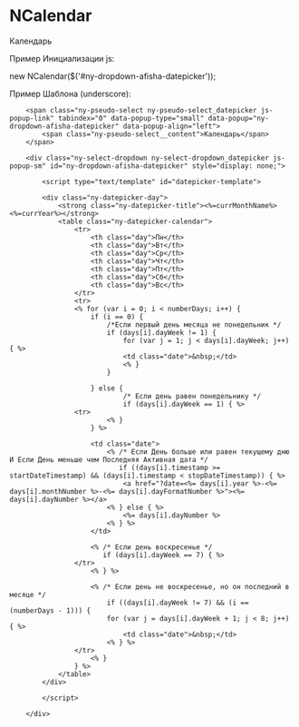 NCalendar
=========

Календарь 

Пример Инициализации js:

new NCalendar($('#ny-dropdown-afisha-datepicker'));

Пример Шаблона (underscore):

<!-- Calendar -->
        <span class="ny-pseudo-select ny-pseudo-select_datepicker js-popup-link" tabindex="0" data-popup-type="small" data-popup="ny-dropdown-afisha-datepicker" data-popup-align="left">
            <span class="ny-pseudo-select__content">Календарь</span>
        </span>

        <div class="ny-select-dropdown ny-select-dropdown_datepicker js-popup-sm" id="ny-dropdown-afisha-datepicker" style="display: none;">

            <script type="text/template" id="datepicker-template">

            <div class="ny-datepicker-day">
                <strong class="ny-datepicker-title"><%=currMonthName%> <%=currYear%></strong>
                <table class="ny-datepicker-calendar">
                    <tr>
                        <th class="day">Пн</th>
                        <th class="day">Вт</th>
                        <th class="day">Ср</th>
                        <th class="day">Чт</th>
                        <th class="day">Пт</th>
                        <th class="day">Сб</th>
                        <th class="day">Вс</th>
                    </tr>
                    <tr>
                    <% for (var i = 0; i < numberDays; i++) {
                        if (i == 0) {
                            /*Если первый день месяца не понедельник */
                            if (days[i].dayWeek != 1) {
                                for (var j = 1; j < days[i].dayWeek; j++) { %>
                                <td class="date">&nbsp;</td>
                                <% }
                            }

                        } else {
                                /* Если день равен понедельнику */
                                if (days[i].dayWeek == 1) { %>
                    <tr>
                            <% }
                        } %>

                        <td class="date">
                            <% /* Если День больше или равен текущему дню И Если День меньше чем Последняя Активная дата */
                               if ((days[i].timestamp >= startDateTimestamp) && (days[i].timestamp < stopDateTimestamp)) { %>
                                <a href="?date=<%= days[i].year %>-<%= days[i].monthNumber %>-<%= days[i].dayFormatNumber %>"><%= days[i].dayNumber %></a>
                            <% } else { %>
                                <%= days[i].dayNumber %>
                            <% } %>
                        </td>

                        <% /* Если день воскресенье */
                           if (days[i].dayWeek == 7) { %>
                    </tr>
                        <% } %>

                        <% /* Если день не воскресенье, но он последний в месяце */
                            if ((days[i].dayWeek != 7) && (i == (numberDays - 1))) {
                            for (var j = days[i].dayWeek + 1; j < 8; j++) { %>
                                <td class="date">&nbsp;</td>
                            <% } %>
                    </tr>
                        <% }
                    } %>
                </table>
            </div>

            </script>

        </div>
  <!-- /Calendar -->
